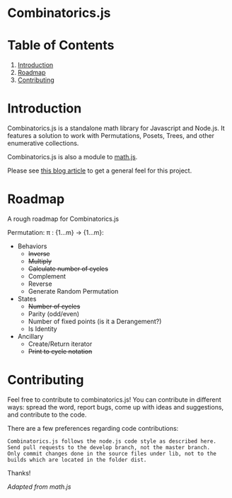 # Combinatorics.js

# Table of Contents

1. [Introduction](#introduction)
2. [Roadmap](#roadmap)
3. [Contributing](#contributing)

# Introduction

Combinatorics.js is a standalone math library for Javascript and Node.js. It features a solution to work with Permutations, Posets, Trees, and other enumerative collections.

Combinatorics.js is also a module to [math.js](https://github.com/josdejong/mathjs).

Please see [this blog article](http://www.devanpatel.me/writing-a-combinatorics-module-for-math-js/) to get a general feel for this project.

# Roadmap

A rough roadmap for Combinatorics.js

Permutation: π : {1...m} -> {1...m}:
  
* Behaviors
  * <s>Inverse</s>
  * <s>Multiply</s>
  * <s>Calculate number of cycles</s>
  * Complement
  * Reverse
  * Generate Random Permutation
* States
  * <s>Number of cycles</s>
  * Parity (odd/even)
  * Number of fixed points (is it a Derangement?)
  * Is Identity
* Ancillary
  * Create/Return iterator
  * <s>Print to cycle notation</s>

# Contributing

Feel free to contribute to combinatorics.js! You can contribute in different ways: spread the word, report bugs, come up with ideas and suggestions, and contribute to the code.

There are a few preferences regarding code contributions:

    Combinatorics.js follows the node.js code style as described here.
    Send pull requests to the develop branch, not the master branch.
    Only commit changes done in the source files under lib, not to the builds which are located in the folder dist.

Thanks!

_Adapted from math.js_
